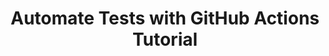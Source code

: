 ---
title: "Automate Tests with GitHub Actions Tutorial"
description: "At StackHawk, I was asked to write an end-to-end tutorial for our GitHub integration. This tutorial needed to be simple to implement, removing all barriers of entry so anyone could complete it. I created a tutorial that guides the user through the entire process and does not require any downloads or environment configurations. Afterwards, I was told to add some 'KaaKaww', applying the same voice as in other areas of the product."
tags: ["GitHub", "tutorial", "voice"]
link: "https://docs.stackhawk.com/getting-started/javaspringvulny-gh-actions/intro.html"
weight: 2
draft: false
---